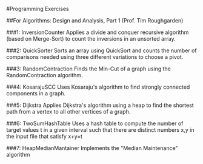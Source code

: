 #Programming Exercises

##For Algorithms: Design and Analysis, Part 1 (Prof. Tim Roughgarden)

###1: InversionCounter
Applies a divide and conquer recursive algorithm (based on Merge-Sort) to count the inversions in an unsorted array.

###2: QuickSorter
Sorts an array using QuickSort and counts the number of comparisons needed using three different variations to choose a pivot.

###3: RandomContraction
Finds the Min-Cut of a graph using the RandomContraction algorithm.

###4: KosarajuSCC
Uses Kosaraju's algorithm to find strongly connected components in a graph.

###5: Dijkstra
Applies Dijkstra's algorithm using a heap to find the shortest path from a vertex to all other vertices of a graph.

###6: TwoSumHashTable
Uses a hash table to compute the number of target values t in a given interval
such that there are distinct numbers x,y in the input file that satisfy x+y=t

###7: HeapMedianMantainer
Implements the "Median Maintenance" algorithm
